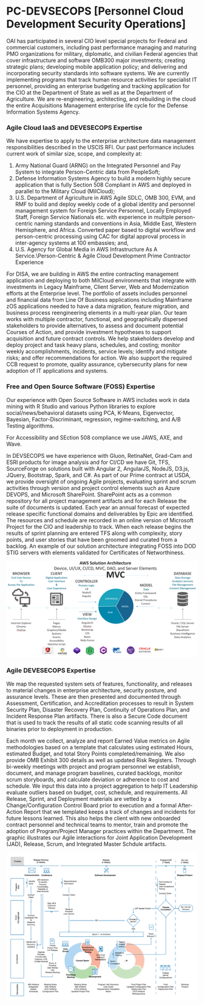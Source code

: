 # PC-DEVSECOPS [Personnel Cloud Development Security Operations]
OAI has participated in several CIO level special projects for Federal and commercial customers, including past performance managing and maturing PMO organizations for military, diplomatic, and civilian Federal agencies that cover infrastructure and software OMB300 major investments; creating strategic plans; developing mobile application policy; and delivering and incorporating security standards into software systems. We are currently implementing programs that track human resource activities for specialist IT personnel, providing an enterprise budgeting and tracking application for the CIO at the Department of State as well as at the Department of Agriculture. We are re-engineering, architecting, and rebuilding in the cloud the entire Acquisitions Management enterprise life cycle for the Defense Information Systems Agency. 

### Agile Cloud IaaS and DEVESECOPS Expertise
We have expertise to apply to the enterprise architecture data management responsibilities described in the USCIS RFI.   Our past performance includes current work of similar size, scope, and complexity at:
1.  Army National Guard (ARNG) on the Integrated Personnel and Pay System to integrate Person-Centric data from PeopleSoft;
2.  Defense Information Systems Agency to build a modern highly secure application that is fully Section 508 Compliant in AWS and deployed in parallel to the Military Cloud (MilCloud);
3.  U.S. Department of Agriculture in AWS Agile SDLC, OMB 300, EVM, and RMF to build and deploy weekly code of a global identity and personnel management system for Foreign Service Personnel, Locally Employed Staff, Foreign Service Nationals etc.  with experience in multiple person-centric naming standards and conventions in Asia, Middle East, Western Hemisphere, and Africa.  Converted paper based to digital workflow and person-centric processing using CAC for digital approval process in inter-agency systems at 100 embassies; and,
4.  U.S. Agency for Global Media in AWS Infrastructure As A Service.\Person-Centric & Agile Cloud Development Prime Contractor Experience

For DISA, we are building in AWS the entire contracting management application and deploying to both MilCloud environments that integrate with investments in Legacy Mainframe, Client Server, Web and Modernization efforts at the Enterprise level.  The portfolio of assets includes personnel and financial data from Line Of Business applications including Mainframe zOS applications needed to have a data migration, feature migration, and business process reengineering elements in a multi-year plan. Our team works with multiple contractor, functional, and geographically dispersed stakeholders to provide alternatives, to assess and document potential Courses of Action, and provide investment hypotheses to support acquisition and future contract controls.  We help stakeholders develop and deploy project and task heavy plans, schedules, and costing; monitor weekly accomplishments, incidents, service levels; identify and mitigate risks; and offer recommendations for action. We also support the required CCB request to promote, quality assurance, cybersecurity plans for new adoption of IT applications and systems. 


### Free and Open Source Software (FOSS) Expertise
Our experience with Open Source Software in AWS includes work in data mining with R Studio and various Python libraries to explore social/news/behavioral datasets using PCA, K-Means, Eigenvector, Bayesian, Factor-Discriminant, regression, regime-switching, and A/B Testing algorithms.  

For Accessibility and SEction 508 compliance we use JAWS, AXE, and Wave.  

In DEVSECOPS we have experience with Gluon, RetinaNet, Grad-Cam and ESRI products for image analysis and for CI/CD we have Git, TFS, SourceForge on solutions built with Angular 2, AngularJS, NodeJS, D3.js, JQuery, Bootstrap, Spark, and C#.
As part of our Prime contract at USDA, we provide oversight of ongoing Agile projects, evaluating sprint and scrum activities through version and project control elements such as Azure DEVOPS, and Microsoft SharePoint. SharePoint acts as a common repository for all project management artifacts and for each Release the suite of documents is updated. Each year an annual forecast of expected release specific functional domains and deliverables by Epic are identified. The resources and schedule are recorded in an online version of Microsoft Project for the CIO and leadership to track. When each release begins the results of sprint planning are entered TFS along with complexity, story points, and user stories that have been groomed and curated from a backlog. An example of our solution architecture integrating FOSS into DOD STIG servers with elements validated for Certificates of Networthiness.

![alt text](https://github.com/organongitmanager/PC-DEVSECOPS/blob/master/CICD%20with%20OSS.png "Organon FOSS AWS and MilCloud Architecture")

### Agile DEVESECOPS Expertise
We map the requested system sets of features, functionality, and releases to material changes in enterprise architecture, security posture, and assurance levels. These are then presented and documented through Assessment, Certification, and Accreditation processes to result in System Security Plan, Disaster Recovery Plan, Continuity of Operations Plan, and Incident Response Plan artifacts. There is also a Secure Code document that is used to track the results of all static code scanning results of all binaries prior to deployment in production. 

Each month we collect, analyze and report Earned Value metrics on Agile methodologies based on a template that calculates using estimated Hours, estimated Budget, and total Story Points completed/remaining. We also provide OMB Exhibit 300 details as well as updated Risk Registers. Through bi-weekly meetings with project and program personnel we establish, document, and manage program baselines, curated backlogs, monitor scrum storyboards, and calculate deviation or adherence to cost and schedule. We input this data into a project aggregation to help IT Leadership evaluate outliers based on budget, cost, schedule, and requirements. All Release, Sprint, and Deployment materials are vetted by a Change/Configuration Control Board prior to execution and a formal After-Action Report that we templated keeps a track of changes and incidents for future lessons learned. This also helps the client with new onboarded contract personnel and technical teams to mentor, train and promote the adoption of Program/Project Manager practices within the Department.  The graphic illustrates our Agile interactions for Joint Application Development (JAD), Release, Scrum, and Integrated Master Schdule artifacts.

![alt text](https://github.com/organongitmanager/PC-DEVSECOPS/blob/master/Agile%20Methodology.jpg "Organon Agile Methodology")

